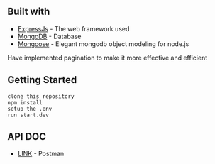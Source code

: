 ## Built with

* [ExpressJs](https://expressjs.com/) - The web framework used
* [MongoDB](https://www.mongodb.com/1) - Database
* [Mongoose](https://mongoosejs.com/) - Elegant mongodb object modeling for node.js

Have implemented pagination to make it more effective and efficient

## Getting Started
```
clone this repository
npm install
setup the .env
run start.dev
```
## API DOC
* [LINK](https://documenter.getpostman.com/view/13775058/TzeRrAnu) - Postman